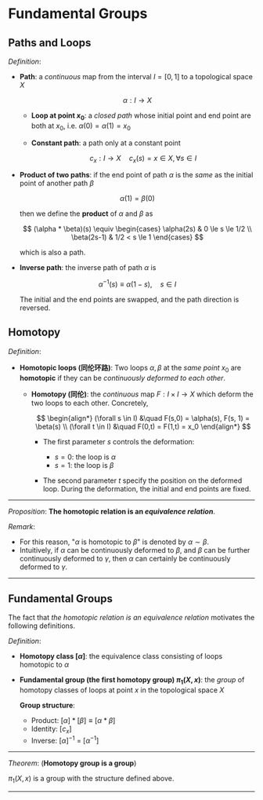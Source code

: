 # Fundamental Groups

## Paths and Loops

*Definition*:

- **Path**: a *continuous* map from the interval $I = [0,1]$ to a topological space $X$
    
    $$ \alpha: I \to X $$

    - **Loop at point $x_0$**: a *closed path* whose initial point and end point are both at $x_0$, i.e. $\alpha(0) = \alpha(1) = x_0$ 
    
    - **Constant path**: a path only at a constant point

        $$
        c_x: I \to X \quad c_x(s) = x \in X, \forall s \in I
        $$
    
- **Product of two paths**: if the end point of path $\alpha$ is the *same* as the initial point of another path $\beta$
 
    $$ \alpha(1) = \beta(0) $$
    
    then we define the **product** of $\alpha$ and $\beta$ as
    
    $$
    (\alpha * \beta)(s) \equiv
    \begin{cases}
        \alpha(2s)  & 0 \le s \le 1/2 \\
        \beta(2s-1) & 1/2 < s \le 1
    \end{cases}
    $$

    which is also a path.

- **Inverse path**: the inverse path of path $\alpha$ is 

    $$
    \alpha^{-1}(s) \equiv \alpha(1-s), \quad s \in I
    $$

    The initial and the end points are swapped, and the path direction is reversed. 

## Homotopy

*Definition*:

- **Homotopic loops (同伦环路)**: Two loops $\alpha, \beta$ at the *same point* $x_0$ are **homotopic** if they can be *continuously deformed to each other*.

    - **Homotopy (同伦)**: the *continuous* map $F: I \times I \to X$ which deform the two loops to each other. Concretely, 

        $$
        \begin{align*}
            (\forall s \in I) &\quad F(s,0) = \alpha(s), F(s, 1) = \beta(s) \\
            (\forall t \in I) &\quad F(0,t) = F(1,t) = x_0
        \end{align*}
        $$

        - The first parameter $s$ controls the deformation:
            - $s = 0$: the loop is $\alpha$
            - $s = 1$: the loop is $\beta$

        - The second parameter $t$ specify the position on the deformed loop. During the deformation, the initial and end points are fixed. 

----

*Proposition*: **The homotopic relation is an *equivalence relation***.  
    
*Remark*: 
- For this reason, "$\alpha$ is homotopic to $\beta$" is denoted by $\alpha \sim \beta$. 
- Intuitively, if $\alpha$ can be continuously deformed to $\beta$, and $\beta$ can be further continuously deformed to $\gamma$, then $\alpha$ can certainly be continuously deformed to $\gamma$. 

----

## Fundamental Groups

The fact that *the homotopic relation is an equivalence relation* motivates the following definitions.

*Definition*:

- **Homotopy class $[\alpha]$**: the equivalence class consisting of loops homotopic to $\alpha$

- **Fundamental group (the first homotopy group) $\pi_1(X,x)$**: the *group* of homotopy classes of loops at point $x$ in the topological space $X$
    
    **Group structure**:

    - Product: $[\alpha] * [\beta] \equiv [\alpha * \beta]$
    - Identity: $[c_x]$
    - Inverse: $[\alpha]^{-1}$ = $[\alpha^{-1}]$

----

*Theorem*: (**Homotopy group is a group**)

$\pi_1(X,x)$ is a group with the structure defined above.

----